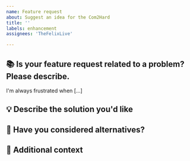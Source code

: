 ```yaml
---
name: Feature request
about: Suggest an idea for the Com2Hard
title: ''
labels: enhancement
assignees: 'TheFelixLive'

---
```


## 📚 Is your feature request related to a problem? Please describe.
<!-- A clear and concise description of what the problem is. -->
I'm always frustrated when [...]


## 💡 Describe the solution you'd like
<!-- What do you want to happen? Describe the ideal outcome or feature behavior. -->


## 🔄 Have you considered alternatives?
<!-- Optional: Some alternative solutions, features, or workarounds you've thought about. -->


## 📝 Additional context
<!-- Optional: Add screenshots, use cases, or mockups that help illustrate your request. -->